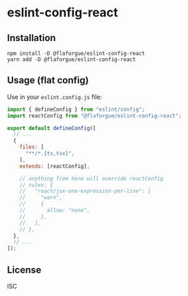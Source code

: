 # eslint-config-react

## Installation

```shell
npm install -D @flaforgue/eslint-config-react
yarn add -D @flaforgue/eslint-config-react
```

## Usage (flat config)

Use in your `eslint.config.js` file:

```js
import { defineConfig } from "eslint/config";
import reactConfig from "@flaforgue/eslint-config-react";

export default defineConfig([
  // ...
  {
    files: [
      "**/*.{ts,tsx}",
    ],
    extends: [reactConfig],

    // anything from here will override reactConfig
    // rules: {
    //   "react/jsx-one-expression-per-line": [
    //     "warn",
    //     {
    //       allow: "none",
    //     },
    //   ],
    // },
  },
  // ...
]);
```

## License

ISC

